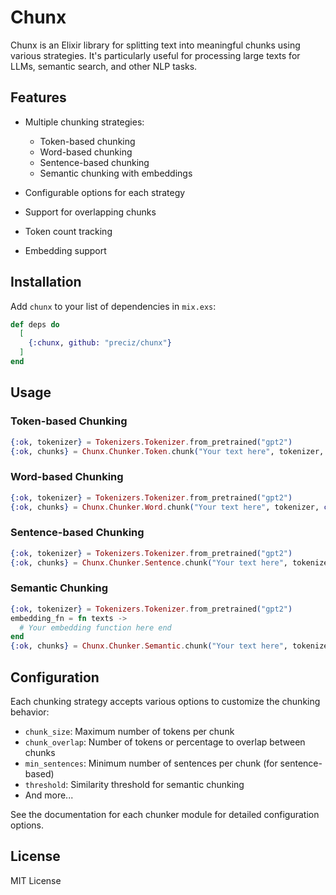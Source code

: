 # Chunx

Chunx is an Elixir library for splitting text into meaningful chunks using various strategies. It's particularly useful for processing large texts for LLMs, semantic search, and other NLP tasks.

## Features

- Multiple chunking strategies:
  - Token-based chunking
  - Word-based chunking
  - Sentence-based chunking
  - Semantic chunking with embeddings

- Configurable options for each strategy
- Support for overlapping chunks
- Token count tracking
- Embedding support

## Installation

Add `chunx` to your list of dependencies in `mix.exs`:

```elixir
def deps do
  [
    {:chunx, github: "preciz/chunx"}
  ]
end
```

## Usage

### Token-based Chunking

```elixir
{:ok, tokenizer} = Tokenizers.Tokenizer.from_pretrained("gpt2")
{:ok, chunks} = Chunx.Chunker.Token.chunk("Your text here", tokenizer, chunk_size: 512)
```

### Word-based Chunking

```elixir
{:ok, tokenizer} = Tokenizers.Tokenizer.from_pretrained("gpt2")
{:ok, chunks} = Chunx.Chunker.Word.chunk("Your text here", tokenizer, chunk_size: 512)
```

### Sentence-based Chunking

```elixir
{:ok, tokenizer} = Tokenizers.Tokenizer.from_pretrained("gpt2")
{:ok, chunks} = Chunx.Chunker.Sentence.chunk("Your text here", tokenizer)
```

### Semantic Chunking

```elixir
{:ok, tokenizer} = Tokenizers.Tokenizer.from_pretrained("gpt2")
embedding_fn = fn texts ->
  # Your embedding function here end
end
{:ok, chunks} = Chunx.Chunker.Semantic.chunk("Your text here", tokenizer, embedding_fn)
```

## Configuration

Each chunking strategy accepts various options to customize the chunking behavior:

- `chunk_size`: Maximum number of tokens per chunk
- `chunk_overlap`: Number of tokens or percentage to overlap between chunks
- `min_sentences`: Minimum number of sentences per chunk (for sentence-based)
- `threshold`: Similarity threshold for semantic chunking
- And more...

See the documentation for each chunker module for detailed configuration options.

## License

MIT License

